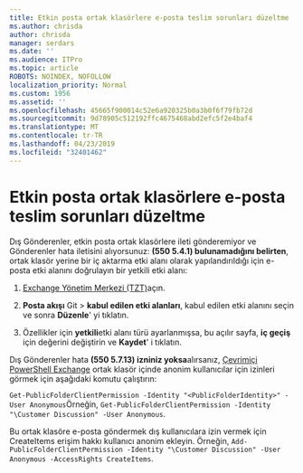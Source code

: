```yaml
---
title: Etkin posta ortak klasörlere e-posta teslim sorunları düzeltme
ms.author: chrisda
author: chrisda
manager: serdars
ms.date: ''
ms.audience: ITPro
ms.topic: article
ROBOTS: NOINDEX, NOFOLLOW
localization_priority: Normal
ms.custom: 1956
ms.assetid: ''
ms.openlocfilehash: 45665f900014c52e6a920325b0a3b0f6f79fb72d
ms.sourcegitcommit: 9d78905c512192ffc4675468abd2efc5f2e4baf4
ms.translationtype: MT
ms.contentlocale: tr-TR
ms.lasthandoff: 04/23/2019
ms.locfileid: "32401462"
---
```

# <a name="fix-email-delivery-issues-to-mail-enabled-public-folders"></a>Etkin posta ortak klasörlere e-posta teslim sorunları düzeltme

Dış Gönderenler, etkin posta ortak klasörlere ileti gönderemiyor ve Gönderenler hata iletisini alıyorsunuz: **(550 5.4.1) bulunamadığını belirten**, ortak klasör yerine bir iç aktarma etki alanı olarak yapılandırıldığı için e-posta etki alanını doğrulayın bir yetkili etki alanı:

1. [Exchange Yönetim Merkezi (TZT)](https://docs.microsoft.com/Exchange/exchange-admin-center)açın.

2. **Posta akışı** Git \> **kabul edilen etki alanları**, kabul edilen etki alanını seçin ve sonra **Düzenle**' yi tıklatın.

3. Özellikler için **yetkili**etki alanı türü ayarlanmışsa, bu açılır sayfa, **iç geçiş** için değerini değiştirin ve **Kaydet**' i tıklatın.

Dış Gönderenler hata **(550 5.7.13) izniniz yoksa**alırsanız, [Çevrimiçi PowerShell Exchange](https://docs.microsoft.com/powershell/exchange/exchange-online/connect-to-exchange-online-powershell/connect-to-exchange-online-powershell) ortak klasör içinde anonim kullanıcılar için izinleri görmek için aşağıdaki komutu çalıştırın:

`Get-PublicFolderClientPermission -Identity "<PublicFolderIdentity>" -User Anonymous`Örneğin, `Get-PublicFolderClientPermission -Identity "\Customer Discussion" -User Anonymous`.

Bu ortak klasöre e-posta göndermek dış kullanıcılara izin vermek için CreateItems erişim hakkı kullanıcı anonim ekleyin. Örneğin, `Add-PublicFolderClientPermission -Identity "\Customer Discussion" -User Anonymous -AccessRights CreateItems`.
